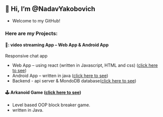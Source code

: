## 👋 Hi, I’m @NadavYakobovich
* Welcome to my GitHub!

### Here are my Projects:

#### 🎦: video streaming App – Web App & Android App  
Responsive chat app
*	Web App – using react (written in Javascript, HTML and css) ([click here to see](https://github.com/AlonLivne007/Youtube-web-app.git))
*	Android App – written in java ([click here to see](https://github.com/AlonLivne007/Youtube-android-app.git))
*	Backend - api server & MondoDB database([click here to see](https://github.com/AlonLivne007/Youtube-web-server.git))

#### :joystick:		 Arkanoid Game ([click here to see](https://github.com/AlonLivne007/Arkanoid-Game.git))
*	Level based OOP block breaker game.
*	written in Java.
